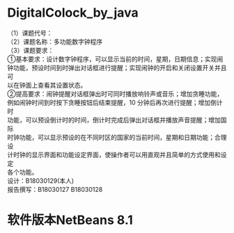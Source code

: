# DigitalColock_by_java  
（1）课题代号：  
（2）课题名称：多功能数字钟程序  
（3）课题要求：  
①基本要求：设计数字钟程序，可以显示当前的时间，星期，日期信息；实现闹  
钟功能，预设时间到时弹出对话框进行提醒；实现闹钟的开启和关闭设置开关并且可  
以在钟面上查看其设置状态。  
②提高要求：闹钟提醒对话框弹出时可同时播放响铃声或音乐；增加贪睡功能，  
例如闹钟时间到时按下贪睡按钮后结束提醒，10 分钟后再次进行提醒；增加倒计时  
功能，可以预设倒计时的时间，倒计时完成后弹出对话框并播放声音提醒；增加国际  
时钟功能，可以显示预设的在不同时区的国家的当前时间，星期和日期功能；合理设  
计时钟的显示界面和功能设定界面，使操作者可以用直观并且简单的方式使用和设定  
各个功能。  
设计：B18030129(本人)  
报告撰写：B18030127 B18030128
# 软件版本NetBeans 8.1
